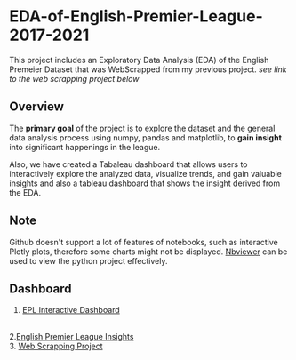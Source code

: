 # EDA-of-English-Premier-League-2017-2021
This project includes an Exploratory Data Analysis (EDA) of the English Premeier Dataset that was WebScrapped from my previous project. <i> see link to the web scrapping project below</i>

## Overview

The <b>primary goal</b> of the project is to explore the dataset and the general data analysis process using numpy, pandas and matplotlib, to <b>gain insight</b> into significant happenings in the league. 


Also, we have created a Tabaleau dashboard that allows users to interactively explore the analyzed data, visualize trends, and gain valuable insights and also a tableau dashboard that shows the insight derived from the EDA.

## Note
Github doesn't support a lot of features of notebooks, such as interactive Plotly plots, therefore some charts might not be displayed. <a href="https://nbviewer.org/">Nbviewer</a> can be used to view the python project effectively. 
 

## Dashboard

1. <a href="https://public.tableau.com/app/profile/richard.oloyede/viz/EnglishPemierLeague2017-2021Dashboard/Dashboard4">EPL Interactive Dashboard</a>
<br>
2.<a href="https://public.tableau.com/app/profile/richard.oloyede/viz/EnglishPremierLeague2017-2021EDAInsightsEPL/Dashboard2?publish=yes">English Premier League Insights</a>
<br>
3. <a href="https://github.com/richieskyler/Web-Scrapping-of-English-Premier-League-Data-2017-2021-">Web Scrapping Project</a>
